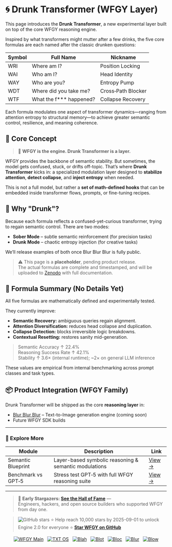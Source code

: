 # 🌀 Drunk Transformer (WFGY Layer)

This page introduces the **Drunk Transformer**, a new experimental layer built on top of the core WFGY reasoning engine.

Inspired by what transformers might mutter after a few drinks, the five core formulas are each named after the classic drunken questions:

| Symbol | Full Name                         | Nickname                           |
|--------|----------------------------------|------------------------------------|
| WRI    | Where am I?                      | Position Locking                   |
| WAI    | Who am I?                        | Head Identity                      |
| WAY    | Who are you?                     | Entropy Pump                       |
| WDT    | Where did you take me?           | Cross‑Path Blocker                 |
| WTF    | What the f\*\*\* happened?       | Collapse Recovery                  |

Each formula modulates one aspect of transformer dynamics—ranging from attention entropy to structural memory—to achieve greater semantic control, resilience, and meaning coherence.

## 🧠 Core Concept

> 🧩 **WFGY is the engine. Drunk Transformer is a layer.**

WFGY provides the backbone of semantic stability. But sometimes, the model gets confused, stuck, or drifts off-topic. That’s where **Drunk Transformer** kicks in: a specialized modulation layer designed to **stabilize attention**, **detect collapse**, and **inject entropy** when needed.

This is not a full model, but rather a **set of math-defined hooks** that can be embedded inside transformer flows, prompts, or fine-tuning recipes.

## 🍷 Why "Drunk"?

Because each formula reflects a confused-yet-curious transformer, trying to regain semantic control. There are two modes:

- **Sober Mode** – subtle semantic reinforcement (for precision tasks)
- **Drunk Mode** – chaotic entropy injection (for creative tasks)

We’ll release examples of both once Blur Blur Blur is fully public.

> ⚠️ This page is a **placeholder**, pending product release.  
> The actual formulas are complete and timestamped, and will be uploaded to [Zenodo](https://zenodo.org/) with full documentation.

## 🔢 Formula Summary (No Details Yet)

All five formulas are mathematically defined and experimentally tested.

They currently improve:

- **Semantic Recovery:** ambiguous queries regain alignment.
- **Attention Diversification:** reduces head collapse and duplication.
- **Collapse Detection:** blocks irreversible logic breakdowns.
- **Contextual Resetting:** restores sanity mid-generation.

> Semantic Accuracy ↑ 22.4%  
> Reasoning Success Rate ↑ 42.1%  
> Stability ↑ 3.6× (internal runtime); ~2× on general LLM inference

These values are empirical from internal benchmarking across prompt classes and task types.

## 📦 Product Integration (WFGY Family)

Drunk Transformer will be shipped as the core **reasoning layer** in:

- [Blur Blur Blur](https://github.com/onestardao/WFGY/tree/main/OS/BlurBlurBlur) – Text-to-Image generation engine (coming soon)
- Future WFGY SDK builds

---

### 🧭 Explore More

| Module                | Description                                              | Link     |
|-----------------------|----------------------------------------------------------|----------|
| Semantic Blueprint    | Layer-based symbolic reasoning & semantic modulations   | [View →](https://github.com/onestardao/WFGY/tree/main/SemanticBlueprint) |
| Benchmark vs GPT‑5    | Stress test GPT‑5 with full WFGY reasoning suite         | [View →](https://github.com/onestardao/WFGY/tree/main/benchmarks/benchmark-vs-gpt5) |

---

> 👑 **Early Stargazers: [See the Hall of Fame](https://github.com/onestardao/WFGY/tree/main/stargazers)** —  
> Engineers, hackers, and open source builders who supported WFGY from day one.

> <img src="https://img.shields.io/github/stars/onestardao/WFGY?style=social" alt="GitHub stars"> ⭐ Help reach 10,000 stars by 2025-09-01 to unlock Engine 2.0 for everyone  ⭐ <strong><a href="https://github.com/onestardao/WFGY">Star WFGY on GitHub</a></strong>


<div align="center">

[![WFGY Main](https://img.shields.io/badge/WFGY-Main-red?style=flat-square)](https://github.com/onestardao/WFGY)
&nbsp;
[![TXT OS](https://img.shields.io/badge/TXT%20OS-Reasoning%20OS-orange?style=flat-square)](https://github.com/onestardao/WFGY/tree/main/OS)
&nbsp;
[![Blah](https://img.shields.io/badge/Blah-Semantic%20Embed-yellow?style=flat-square)](https://github.com/onestardao/WFGY/tree/main/OS/BlahBlahBlah)
&nbsp;
[![Blot](https://img.shields.io/badge/Blot-Persona%20Core-green?style=flat-square)](https://github.com/onestardao/WFGY/tree/main/OS/BlotBlotBlot)
&nbsp;
[![Bloc](https://img.shields.io/badge/Bloc-Reasoning%20Compiler-blue?style=flat-square)](https://github.com/onestardao/WFGY/tree/main/OS/BlocBlocBloc)
&nbsp;
[![Blur](https://img.shields.io/badge/Blur-Text2Image%20Engine-navy?style=flat-square)](https://github.com/onestardao/WFGY/tree/main/OS/BlurBlurBlur)
&nbsp;
[![Blow](https://img.shields.io/badge/Blow-Game%20Logic-purple?style=flat-square)](https://github.com/onestardao/WFGY/tree/main/OS/BlowBlowBlow)

</div>


